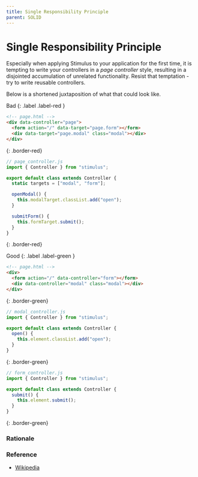 ```yaml
---
title: Single Responsibility Principle
parent: SOLID
---
```


# Single Responsibility Principle

Especially when applying Stimulus to your application for the first time, it is tempting to write your controllers in a _page controller_ style, resulting in a disjointed accumulation of unrelated functionality. Resist that temptation - try to write reusable controllers.

Below is a shortened juxtaposition of what that could look like.

Bad
{: .label .label-red }

```html
<!-- page.html -->
<div data-controller="page">
  <form action="/" data-target="page.form"></form>
  <div data-target="page.modal" class="modal"></div>
</div> 
```
{: .border-red}

```js
// page_controller.js
import { Controller } from "stimulus";

export default class extends Controller {
  static targets = ["modal", "form"];

  openModal() {
    this.modalTarget.classList.add("open");
  }

  submitForm() {
    this.formTarget.submit();
  }
}
```
{: .border-red}

Good
{: .label .label-green }

```html
<!-- page.html -->
<div>
  <form action="/" data-controller="form"></form>
  <div data-controller="modal" class="modal"></div>
</div> 
```
{: .border-green}

```js
// modal_controller.js
import { Controller } from "stimulus";

export default class extends Controller {
  open() {
    this.element.classList.add("open");
  }
}
```
{: .border-green}

```js
// form_controller.js
import { Controller } from "stimulus";

export default class extends Controller {
  submit() {
    this.element.submit();
  }
}
```
{: .border-green}

### Rationale

### Reference
- [Wikipedia](https://en.wikipedia.org/wiki/Single_responsibility_principle)
